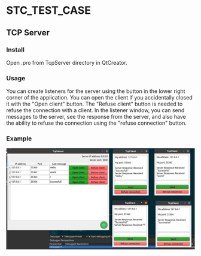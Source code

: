 # STC_TEST_CASE
## TCP Server
### Install
Open .pro from TcpServer directory in QtCreator.
### Usage
You can create listeners for the server using the button in the lower right corner of the application.
You can open the client if you accidentally closed it with the "Open client" button.
The "Refuse client" button is needed to refuse the connection with a client.
In the listener window, you can send messages to the server, see the response from the server, and also have the ability to refuse the connection using the "refuse connection" button.
### Example
![](Screenshots/tcpDemo.jpg)
